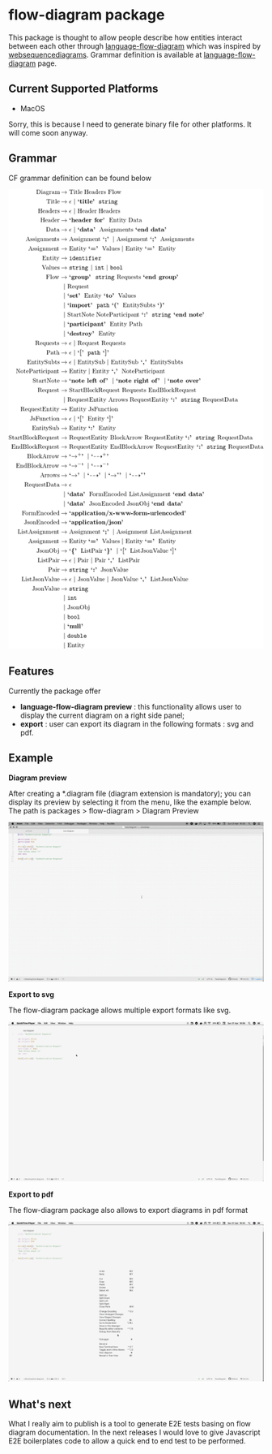 # flow-diagram package

This package is thought to allow people describe how entities interact between each other through [language-flow-diagram](https://atom.io/packages/language-flow-diagram) which was inspired by
[websequencediagrams](https://www.websequencediagrams.com/). Grammar definition is available at [language-flow-diagram](https://atom.io/packages/language-flow-diagram) page.

## Current Supported Platforms

- MacOS

Sorry, this is because I need to generate binary file for other platforms. It will come soon anyway.

## Grammar

CF grammar definition can be found below

![grammar](https://raw.githubusercontent.com/sdrubolo/project-images/master/grammar.png)

## Features

Currently the package offer

- **language-flow-diagram preview** : this functionality allows user to display the current diagram on a right side panel;
- **export** : user can export its diagram in the following formats : svg and pdf.

## Example

**Diagram preview**

After creating a \*.diagram file (diagram extension is mandatory); you can display its preview by selecting it from the menu, like the example below. The path is packages > flow-diagram > Diagram Preview

![how to display preview](https://raw.githubusercontent.com/sdrubolo/project-images/master/first.gif)


**Export to svg**

The flow-diagram package allows multiple export formats like svg.

![svg export](https://raw.githubusercontent.com/sdrubolo/project-images/master/export1.gif)


**Export to pdf**

The flow-diagram package also allows to export diagrams in pdf format

![pdf export](https://raw.githubusercontent.com/sdrubolo/project-images/master/export2.gif)

## What's next

What I really aim to publish is a tool to generate E2E tests basing on flow diagram documentation. In the next releases I would love to give Javascript E2E boilerplates code to allow a quick end to end test to be performed.
